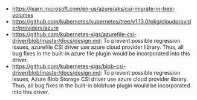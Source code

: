 - https://learn.microsoft.com/en-us/azure/aks/csi-migrate-in-tree-volumes
- https://github.com/kubernetes/kubernetes/tree/v1.13.0/pkg/cloudprovider/providers/azure
- https://github.com/kubernetes-sigs/azurefile-csi-driver/blob/master/docs/design.md: To prevent possible regression issues, azurefile CSI driver use azure cloud provider library. Thus, all bug fixes in the built-in azure file plugin would be incorporated into this driver.
- https://github.com/kubernetes-sigs/blob-csi-driver/blob/master/docs/design.md: To prevent possible regression issues, Azure Blob Storage CSI driver use azure cloud provider library. Thus, all bug fixes in the built-in blobfuse plugin would be incorporated into this driver.
